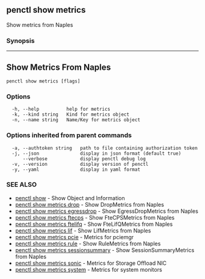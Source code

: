 ## penctl show metrics

Show metrics from Naples

### Synopsis



--------------------------
 Show Metrics From Naples 
--------------------------


```
penctl show metrics [flags]
```

### Options

```
  -h, --help          help for metrics
  -k, --kind string   Kind for metrics object
  -n, --name string   Name/Key for metrics object
```

### Options inherited from parent commands

```
  -a, --authtoken string   path to file containing authorization token
  -j, --json               display in json format (default true)
      --verbose            display penctl debug log
  -v, --version            display version of penctl
  -y, --yaml               display in yaml format
```

### SEE ALSO
* [penctl show](penctl_show.md)	 - Show Object and Information
* [penctl show metrics drop](penctl_show_metrics_drop.md)	 - Show DropMetrics from Naples
* [penctl show metrics egressdrop](penctl_show_metrics_egressdrop.md)	 - Show EgressDropMetrics from Naples
* [penctl show metrics ftecps](penctl_show_metrics_ftecps.md)	 - Show FteCPSMetrics from Naples
* [penctl show metrics ftelifq](penctl_show_metrics_ftelifq.md)	 - Show FteLifQMetrics from Naples
* [penctl show metrics lif](penctl_show_metrics_lif.md)	 - Show LifMetrics from Naples
* [penctl show metrics pcie](penctl_show_metrics_pcie.md)	 - Metrics for pciemgr
* [penctl show metrics rule](penctl_show_metrics_rule.md)	 - Show RuleMetrics from Naples
* [penctl show metrics sessionsummary](penctl_show_metrics_sessionsummary.md)	 - Show SessionSummaryMetrics from Naples
* [penctl show metrics sonic](penctl_show_metrics_sonic.md)	 - Metrics for Storage Offload NIC
* [penctl show metrics system](penctl_show_metrics_system.md)	 - Metrics for system monitors

